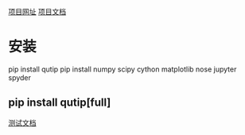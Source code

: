[项目网址](https://qutip.org/docs/latest/)
[项目文档](https://www.jb51.net/article/196921.htm)

# 安装
pip install qutip
pip install numpy scipy cython matplotlib nose jupyter spyder

## pip install qutip[full]

[测试文档](./test.ipynb)